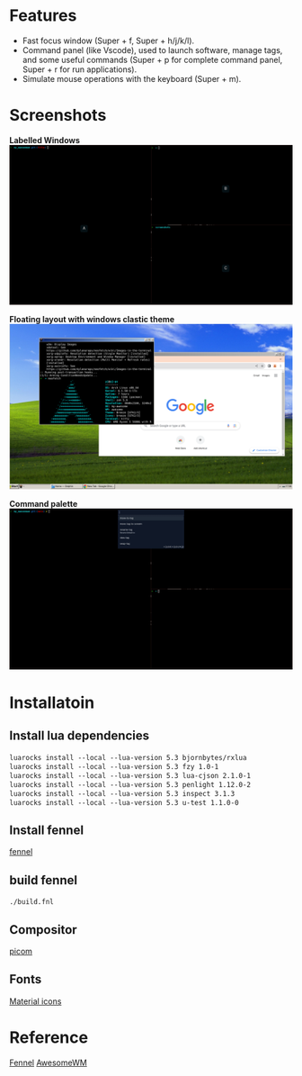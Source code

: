 # Features
- Fast focus window (Super + f, Super + h/j/k/l).
- Command panel (like Vscode), used to launch software, manage tags, and some useful commands (Super + p for complete command panel, Super + r for run applications).
- Simulate mouse operations with the keyboard (Super + m).

# Screenshots

**Labelled Windows**
![](./screenshots/labelled-win.png)

**Floating layout with windows clastic theme**
![](./screenshots/floating.png)

**Command palette**
![](./screenshots/command-palette.png)

# Installatoin
## Install lua dependencies

```
luarocks install --local --lua-version 5.3 bjornbytes/rxlua
luarocks install --local --lua-version 5.3 fzy 1.0-1
luarocks install --local --lua-version 5.3 lua-cjson 2.1.0-1
luarocks install --local --lua-version 5.3 penlight 1.12.0-2
luarocks install --local --lua-version 5.3 inspect 3.1.3
luarocks install --local --lua-version 5.3 u-test 1.1.0-0
```

## Install fennel

[fennel](https://fennel-lang.org/setup)

## build fennel
```
./build.fnl
```

## Compositor

[picom](https://github.com/yshui/picom)

## Fonts

[Material icons](https://github.com/google/material-design-icons/blob/master/font/MaterialIconsRound-Regular.otf)

# Reference

[Fennel](https://fennel-lang.org/)
[AwesomeWM](https://awesomewm.org/doc/)

